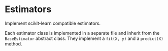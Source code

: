 # Estimators
Implement scikit-learn compatible estimators.

Each estimator class is implemented in a separate file and inherit from the `BaseEstimator` abstract class. They implement a `fit(X, y)` and a `predict(X)` method.
